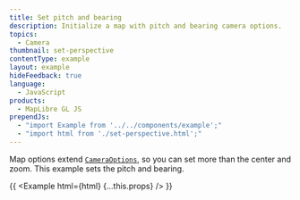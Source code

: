 ```yaml
---
title: Set pitch and bearing
description: Initialize a map with pitch and bearing camera options.
topics:
  - Camera
thumbnail: set-perspective
contentType: example
layout: example
hideFeedback: true
language:
  - JavaScript
products:
  - MapLibre GL JS
prependJs:
  - "import Example from '../../components/example';"
  - "import html from './set-perspective.html';"
---
```


Map options extend [`CameraOptions`](https://u-n-l.github.io/unl-map-js-docs/api/properties/#cameraoptions), so you can set more than the center and zoom. This example sets the pitch and bearing.

{{ <Example html={html} {...this.props} /> }}
